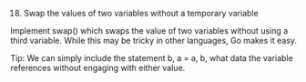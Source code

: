 18. Swap the values of two variables without a temporary variable

Implement swap() which swaps the value of two variables without using a third variable.
While this may be tricky in other languages, Go makes it easy.

Tip: We can simply include the statement b, a = a, b, what data the variable references without engaging with either value.
